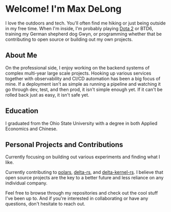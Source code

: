 # Welcome! I'm Max DeLong

I love the outdoors and tech. You'll often find me hiking or just being outside in my free time. When I'm inside, I'm probably playing [Dota 2](https://www.dota2.com/home) or BTD6, training my German shepherd dog Gwyn, or programming whether that be contributing to open source or building out my own projects.

## About Me

On the professional side, I enjoy working on the backend systems of complex multi-year large scale projects. Hooking up various services together with observability and CI/CD automation has been a big focus of mine. If a deployment isn't as simple as running a pipeline and watching it go through dev, test, and then prod, it isn't simple enough yet. If it can't be rolled back just as easy, it isn't safe yet. 


## Education

I graduated from the Ohio State University with a degree in both Applied Economics and Chinese. 

## Personal Projects and Contributions

Currently focusing on building out various experiments and finding what I like. 

Currently contributing to [polars](https://github.com/pola-rs/polars), [delta-rs](https://github.com/delta-io/delta-rs), and [delta-kernel-rs](https://github.com/delta-incubator/delta-kernel-rs). I believe that open source projects are the key to a better future and less reliance on any individual company.

Feel free to browse through my repositories and check out the cool stuff I've been up to. And if you're interested in collaborating or have any questions, don't hesitate to reach out.
